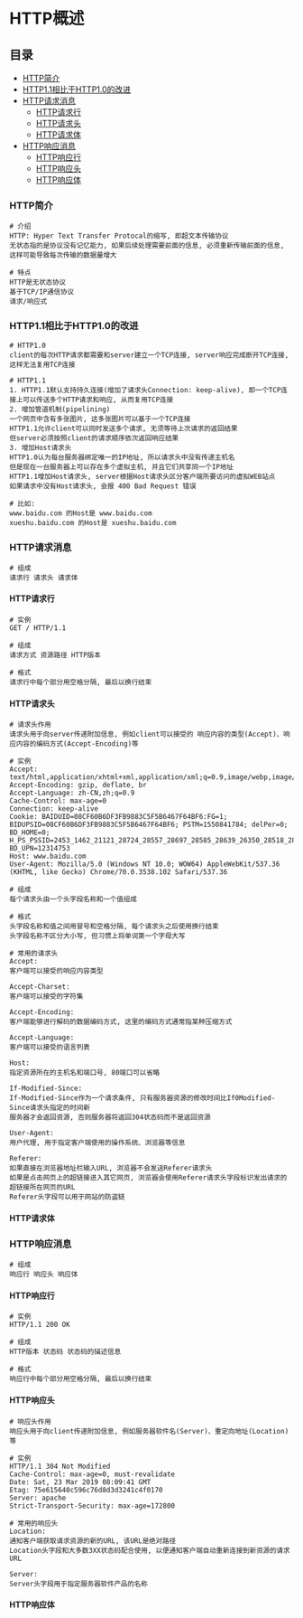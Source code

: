 # HTTP概述

## 目录
- [HTTP简介](#HTTP简介)
- [HTTP1.1相比于HTTP1.0的改进](#HTTP1.1相比于HTTP1.0的改进)
- [HTTP请求消息](#HTTP请求消息)
  - [HTTP请求行](#HTTP请求行)
  - [HTTP请求头](#HTTP请求头)
  - [HTTP请求体](#HTTP请求体)
- [HTTP响应消息](#HTTP响应消息)
  - [HTTP响应行](#HTTP响应行)
  - [HTTP响应头](#HTTP响应头)
  - [HTTP响应体](#HTTP响应体)

### HTTP简介
```
# 介绍
HTTP: Hyper Text Transfer Protocal的缩写, 即超文本传输协议
无状态指的是协议没有记忆能力, 如果后续处理需要前面的信息, 必须重新传输前面的信息, 这样可能导致每次传输的数据量增大

# 特点
HTTP是无状态协议
基于TCP/IP通信协议
请求/响应式
```

### HTTP1.1相比于HTTP1.0的改进
```
# HTTP1.0
client的每次HTTP请求都需要和server建立一个TCP连接, server响应完成断开TCP连接, 这样无法复用TCP连接

# HTTP1.1
1. HTTP1.1默认支持持久连接(增加了请求头Connection: keep-alive), 即一个TCP连接上可以传送多个HTTP请求和响应, 从而复用TCP连接
2. 增加管道机制(pipelining)
一个网页中含有多张图片, 这多张图片可以基于一个TCP连接
HTTP1.1允许client可以同时发送多个请求, 无须等待上次请求的返回结果
但server必须按照client的请求顺序依次返回响应结果
3. 增加Host请求头
HTTP1.0认为每台服务器绑定唯一的IP地址, 所以请求头中没有传递主机名
但是现在一台服务器上可以存在多个虚拟主机, 并且它们共享同一个IP地址
HTTP1.1增加Host请求头, server根据Host请求头区分客户端所要访问的虚拟WEB站点
如果请求中没有Host请求头, 会报 400 Bad Request 错误

# 比如:
www.baidu.com 的Host是 www.baidu.com
xueshu.baidu.com 的Host是 xueshu.baidu.com
```

### HTTP请求消息
```
# 组成
请求行 请求头 请求体
```
#### HTTP请求行
```
# 实例
GET / HTTP/1.1

# 组成
请求方式 资源路径 HTTP版本

# 格式
请求行中每个部分用空格分隔, 最后以换行结束
```
#### HTTP请求头
```
# 请求头作用
请求头用于向server传递附加信息, 例如client可以接受的 响应内容的类型(Accept)、响应内容的编码方式(Accept-Encoding)等

# 实例
Accept: text/html,application/xhtml+xml,application/xml;q=0.9,image/webp,image/apng,*/*;q=0.8
Accept-Encoding: gzip, deflate, br
Accept-Language: zh-CN,zh;q=0.9
Cache-Control: max-age=0
Connection: keep-alive
Cookie: BAIDUID=08CF60B6DF3FB9883C5F5B6467F64BF6:FG=1; BIDUPSID=08CF60B6DF3FB9883C5F5B6467F64BF6; PSTM=1550841784; delPer=0; BD_HOME=0; H_PS_PSSID=2453_1462_21121_28724_28557_28697_28585_28639_26350_28518_28625_22157; BD_UPN=12314753
Host: www.baidu.com
User-Agent: Mozilla/5.0 (Windows NT 10.0; WOW64) AppleWebKit/537.36 (KHTML, like Gecko) Chrome/70.0.3538.102 Safari/537.36

# 组成
每个请求头由一个头字段名称和一个值组成

# 格式
头字段名称和值之间用冒号和空格分隔, 每个请求头之后使用换行结束
头字段名称不区分大小写, 但习惯上将单词第一个字母大写

# 常用的请求头
Accept: 
客户端可以接受的响应内容类型 
   
Accept-Charset: 
客户端可以接受的字符集

Accept-Encoding: 
客户端能够进行解码的数据编码方式, 这里的编码方式通常指某种压缩方式

Accept-Language: 
客户端可以接受的语言列表

Host: 
指定资源所在的主机名和端口号, 80端口可以省略

If-Modified-Since: 
If-Modified-Since作为一个请求条件, 只有服务器资源的修改时间比If0Modified-Since请求头指定的时间新
服务器才会返回资源, 否则服务器将返回304状态码而不是返回资源

User-Agent: 
用户代理, 用于指定客户端使用的操作系统、浏览器等信息

Referer:
如果直接在浏览器地址栏输入URL, 浏览器不会发送Referer请求头
如果是点击网页上的超链接进入其它网页, 浏览器会使用Referer请求头字段标识发出请求的超链接所在网页的URL
Referer头字段可以用于网站的防盗链
```
#### HTTP请求体


### HTTP响应消息
```
# 组成
响应行 响应头 响应体
```

#### HTTP响应行
```
# 实例
HTTP/1.1 200 OK

# 组成
HTTP版本 状态码 状态码的描述信息

# 格式
响应行中每个部分用空格分隔, 最后以换行结束
```

#### HTTP响应头
```
# 响应头作用
响应头用于向client传递附加信息, 例如服务器软件名(Server)、重定向地址(Location)等

# 实例
HTTP/1.1 304 Not Modified
Cache-Control: max-age=0, must-revalidate
Date: Sat, 23 Mar 2019 08:09:41 GMT
Etag: 75e615640c596c76d8d3d3241c4f0170
Server: apache
Strict-Transport-Security: max-age=172800

# 常用的响应头
Location:
通知客户端获取请求资源的新的URL, 该URL是绝对路径
Location头字段和大多数3XX状态码配合使用, 以便通知客户端自动重新连接到新资源的请求URL

Server:
Server头字段用于指定服务器软件产品的名称
```

#### HTTP响应体